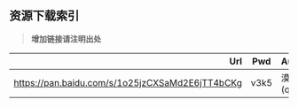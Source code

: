 ## 资源下载索引
> **增加链接请注明出处**

Url  |  Pwd  | Author/Thanks
----:|:----:|:----
https://pan.baidu.com/s/1o25jzCXSaMd2E6jTT4bCKg | v3k5 | 漠视我的温柔(qq:704456339)
